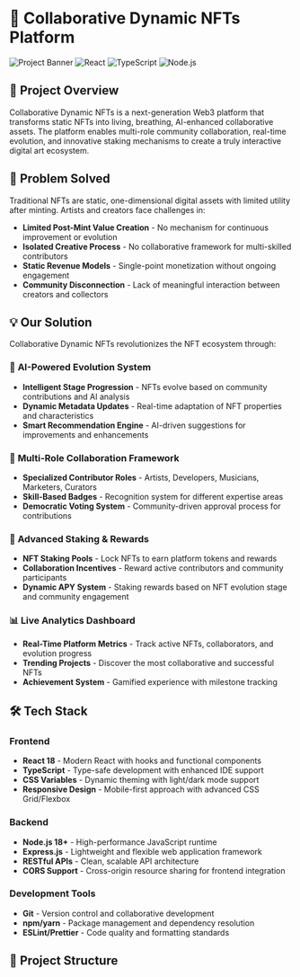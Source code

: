 # 🎨 Collaborative Dynamic NFTs Platform

![Project Banner](https://img.shields.io/badge/Web3-Collaborative%20NFTs-blue?style=for-the-badge)
![React](https://img.shields.io/badge/React-18-61DAFB?style=flat-square&logo=react)
![TypeScript](https://img.shields.io/badge/TypeScript-5.0-3178C6?style=flat-square&logo=typescript)
![Node.js](https://img.shields.io/badge/Node.js-18+-339933?style=flat-square&logo=node.js)

## 🚀 Project Overview

Collaborative Dynamic NFTs is a next-generation Web3 platform that transforms static NFTs into living, breathing, AI-enhanced collaborative assets. The platform enables multi-role community collaboration, real-time evolution, and innovative staking mechanisms to create a truly interactive digital art ecosystem.

## 🎯 Problem Solved

Traditional NFTs are static, one-dimensional digital assets with limited utility after minting. Artists and creators face challenges in:
- **Limited Post-Mint Value Creation** - No mechanism for continuous improvement or evolution
- **Isolated Creative Process** - No collaborative framework for multi-skilled contributors
- **Static Revenue Models** - Single-point monetization without ongoing engagement
- **Community Disconnection** - Lack of meaningful interaction between creators and collectors

## 💡 Our Solution

Collaborative Dynamic NFTs revolutionizes the NFT ecosystem through:

### 🤖 **AI-Powered Evolution System**
- **Intelligent Stage Progression** - NFTs evolve based on community contributions and AI analysis
- **Dynamic Metadata Updates** - Real-time adaptation of NFT properties and characteristics
- **Smart Recommendation Engine** - AI-driven suggestions for improvements and enhancements

### 👥 **Multi-Role Collaboration Framework**
- **Specialized Contributor Roles** - Artists, Developers, Musicians, Marketers, Curators
- **Skill-Based Badges** - Recognition system for different expertise areas
- **Democratic Voting System** - Community-driven approval process for contributions

### 💎 **Advanced Staking & Rewards**
- **NFT Staking Pools** - Lock NFTs to earn platform tokens and rewards
- **Collaboration Incentives** - Reward active contributors and community participants
- **Dynamic APY System** - Staking rewards based on NFT evolution stage and community engagement

### 📊 **Live Analytics Dashboard**
- **Real-Time Platform Metrics** - Track active NFTs, collaborators, and evolution progress
- **Trending Projects** - Discover the most collaborative and successful NFTs
- **Achievement System** - Gamified experience with milestone tracking

## 🛠️ Tech Stack

### Frontend
- **React 18** - Modern React with hooks and functional components
- **TypeScript** - Type-safe development with enhanced IDE support
- **CSS Variables** - Dynamic theming with light/dark mode support
- **Responsive Design** - Mobile-first approach with advanced CSS Grid/Flexbox

### Backend
- **Node.js 18+** - High-performance JavaScript runtime
- **Express.js** - Lightweight and flexible web application framework
- **RESTful APIs** - Clean, scalable API architecture
- **CORS Support** - Cross-origin resource sharing for frontend integration

### Development Tools
- **Git** - Version control and collaborative development
- **npm/yarn** - Package management and dependency resolution
- **ESLint/Prettier** - Code quality and formatting standards

## 📁 Project Structure

